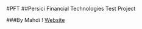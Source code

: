 #PFT
##Persici Financial Technologies Test Project

###By Mahdi ! [Website](https://mahdibabaie.ir/)
